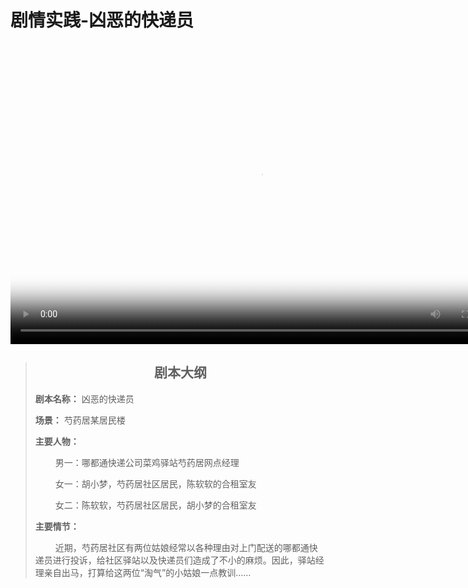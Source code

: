# 剧情实践-凶恶的快递员


&emsp;&emsp; 
<head>
   <link href="https://vjs.zencdn.net/7.20.3/video-js.css" rel="stylesheet" />
</head>
<body>
        <video
            id="my-video"
            class="video-js vjs-default-skin vjs-big-play-centered vjs-fluid"
            controls
            preload="auto"
            width="800"
            height="450"
            poster="poster-ferocious-courier.jpg"
            data-setup="{}">  
           <source src="ferocious-courier.mp4" type="video/mp4">
        </video>
        <script src="https://vjs.zencdn.net/7.20.3/video.min.js"></script>
</body>


> ## <center>剧本大纲</center>
>**剧本名称：** 凶恶的快递员
>
>**场景：** 芍药居某居民楼
>
>**主要人物：**
>
>&emsp;&emsp; 男一：哪都通快递公司菜鸡驿站芍药居网点经理
>
>&emsp;&emsp; 女一：胡小梦，芍药居社区居民，陈软软的合租室友
>
>&emsp;&emsp; 女二：陈软软，芍药居社区居民，胡小梦的合租室友
>
>**主要情节：**
>
>&emsp;&emsp; 近期，芍药居社区有两位姑娘经常以各种理由对上门配送的哪都通快递员进行投诉，给社区驿站以及快递员们造成了不小的麻烦。因此，驿站经理亲自出马，打算给这两位“淘气”的小姑娘一点教训……



